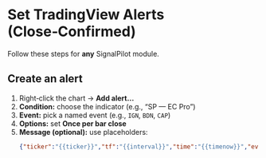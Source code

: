 # Set TradingView Alerts (Close‑Confirmed)

Follow these steps for **any** SignalPilot module.

## Create an alert
1. Right‑click the chart → **Add alert…**  
2. **Condition:** choose the indicator (e.g., “SP — EC Pro”)  
3. **Event:** pick a named event (e.g., `IGN`, `BDN`, `CAP`)  
4. **Options:** set **Once per bar close**  
5. **Message (optional):** use placeholders:
   ```json
   {"ticker":"{{ticker}}","tf":"{{interval}}","time":"{{timenow}}","event":"{{alert_name}}","close":{{close}}}
